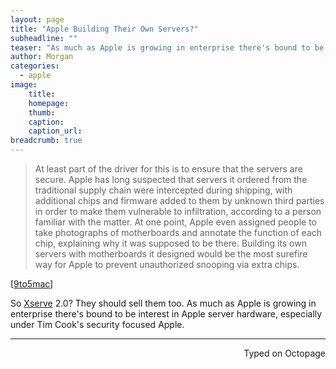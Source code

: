 ```yaml
---
layout: page
title: "Apple Building Their Own Servers?"
subheadline: ""
teaser: "As much as Apple is growing in enterprise there's bound to be interest in Apple server hardware, especially under Tim Cook's security focused Apple."
author: Morgan
categories:
  - apple
image:
    title:
    homepage:
    thumb:
    caption:
    caption_url:
breadcrumb: true
---
```


> At least part of the driver for this is to ensure that the servers are secure. Apple has long suspected that servers it ordered from the traditional supply chain were intercepted during shipping, with additional chips and firmware added to them by unknown third parties in order to make them vulnerable to infiltration, according to a person familiar with the matter. At one point, Apple even assigned people to take photographs of motherboards and annotate the function of each chip, explaining why it was supposed to be there. Building its own servers with motherboards it designed would be the most surefire way for Apple to prevent unauthorized snooping via extra chips.

[[9to5mac](http://9to5mac.com/2016/03/23/apple-cloud-infrastructure-servers-snooping/)]

So [Xserve](https://en.wikipedia.org/wiki/Xserve) 2.0? They should sell them too. As much as Apple is growing in enterprise there's bound to be interest in Apple server hardware, especially under Tim Cook's security focused Apple.

 ---
<p align="right">Typed on Octopage</p>
